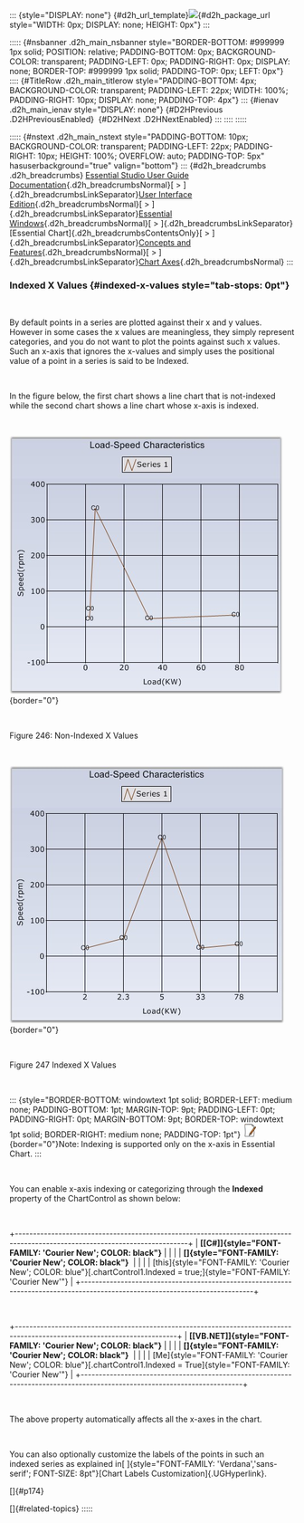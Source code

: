 ::: {style="DISPLAY: none"}
[](ms-xhelp:///?Id=d2h_url_template){#d2h_url_template}![](!package_url!){#d2h_package_url style="WIDTH: 0px; DISPLAY: none; HEIGHT: 0px"}
:::

::::: {#nsbanner .d2h_main_nsbanner style="BORDER-BOTTOM: #999999 1px solid; POSITION: relative; PADDING-BOTTOM: 0px; BACKGROUND-COLOR: transparent; PADDING-LEFT: 0px; PADDING-RIGHT: 0px; DISPLAY: none; BORDER-TOP: #999999 1px solid; PADDING-TOP: 0px; LEFT: 0px"}
:::: {#TitleRow .d2h_main_titlerow style="PADDING-BOTTOM: 4px; BACKGROUND-COLOR: transparent; PADDING-LEFT: 22px; WIDTH: 100%; PADDING-RIGHT: 10px; DISPLAY: none; PADDING-TOP: 4px"}
::: {#ienav .d2h_main_ienav style="DISPLAY: none"}
[](ms-xhelp:///?Id=e0d0de4a-3c3c-41cd-9d94-6496172cab48){#D2HPrevious .D2HPreviousEnabled}  [](ms-xhelp:///?Id=6945f87d-c4db-403b-9894-142fc593982d){#D2HNext .D2HNextEnabled}
:::
::::
:::::

::::: {#nstext .d2h_main_nstext style="PADDING-BOTTOM: 10px; BACKGROUND-COLOR: transparent; PADDING-LEFT: 22px; PADDING-RIGHT: 10px; HEIGHT: 100%; OVERFLOW: auto; PADDING-TOP: 5px" hasuserbackground="true" valign="bottom"}
::: {#d2h_breadcrumbs .d2h_breadcrumbs}
[Essential Studio User Guide Documentation](ms-xhelp:///?Id=12457748-09e3-4d74-a240-8e049cedf030){.d2h_breadcrumbsNormal}[ \> ]{.d2h_breadcrumbsLinkSeparator}[User Interface Edition](ms-xhelp:///?Id=c29296b7-531c-413b-a0ec-488ca1f7f669){.d2h_breadcrumbsNormal}[ \> ]{.d2h_breadcrumbsLinkSeparator}[Essential Windows](ms-xhelp:///?Id=e60759d8-47a4-4570-9d7a-16a68d63f2ea){.d2h_breadcrumbsNormal}[ \> ]{.d2h_breadcrumbsLinkSeparator}[Essential Chart]{.d2h_breadcrumbsContentsOnly}[ \> ]{.d2h_breadcrumbsLinkSeparator}[Concepts and Features](ms-xhelp:///?Id=71321e9c-336c-4c1c-a127-be9f135ad4bb){.d2h_breadcrumbsNormal}[ \> ]{.d2h_breadcrumbsLinkSeparator}[Chart Axes](ms-xhelp:///?Id=e0d0de4a-3c3c-41cd-9d94-6496172cab48){.d2h_breadcrumbsNormal}
:::

### Indexed X Values {#indexed-x-values style="tab-stops: 0pt"}

 

By default points in a series are plotted against their x and y values. However in some cases the x values are meaningless, they simply represent categories, and you do not want to plot the points against such x values. Such an x-axis that ignores the x-values and simply uses the positional value of a point in a series is said to be Indexed.

 

In the figure below, the first chart shows a line chart that is not-indexed while the second chart shows a line chart whose x-axis is indexed.

 

![](ImagesExt/image84_246.jpg){border="0"}

 

Figure 246: Non-Indexed X Values

 

![](ImagesExt/image84_247.jpg){border="0"}

 

Figure 247 Indexed X Values

 

::: {style="BORDER-BOTTOM: windowtext 1pt solid; BORDER-LEFT: medium none; PADDING-BOTTOM: 1pt; MARGIN-TOP: 9pt; PADDING-LEFT: 0pt; PADDING-RIGHT: 0pt; MARGIN-BOTTOM: 9pt; BORDER-TOP: windowtext 1pt solid; BORDER-RIGHT: medium none; PADDING-TOP: 1pt"}
![](ImagesExt/image84_1.jpg){border="0"}Note: Indexing is supported only on the x-axis in Essential Chart.
:::

 

You can enable x-axis indexing or categorizing through the **Indexed** property of the ChartControl as shown below:

 

+-----------------------------------------------------------------------------------------------------------------------------+
| **[\[C#\]]{style="FONT-FAMILY: 'Courier New'; COLOR: black"}**                                                              |
|                                                                                                                             |
| **[]{style="FONT-FAMILY: 'Courier New'; COLOR: black"}**                                                                    |
|                                                                                                                             |
| [this]{style="FONT-FAMILY: 'Courier New'; COLOR: blue"}[.chartControl1.Indexed = true;]{style="FONT-FAMILY: 'Courier New'"} |
+-----------------------------------------------------------------------------------------------------------------------------+

 

+--------------------------------------------------------------------------------------------------------------------------+
| **[\[VB.NET\]]{style="FONT-FAMILY: 'Courier New'; COLOR: black"}**                                                       |
|                                                                                                                          |
| **[]{style="FONT-FAMILY: 'Courier New'; COLOR: black"}**                                                                 |
|                                                                                                                          |
| [Me]{style="FONT-FAMILY: 'Courier New'; COLOR: blue"}[.chartControl1.Indexed = True]{style="FONT-FAMILY: 'Courier New'"} |
+--------------------------------------------------------------------------------------------------------------------------+

 

The above property automatically affects all the x-axes in the chart.

 

You can also optionally customize the labels of the points in such an indexed series as explained in[ ]{style="FONT-FAMILY: 'Verdana','sans-serif'; FONT-SIZE: 8pt"}[Chart Labels Customization]{.UGHyperlink}.

[]{#p174} 

[]{#related-topics}
:::::
